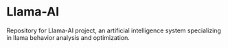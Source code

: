# Llama-AI
Repository for Llama-AI project, an artificial intelligence system specializing in llama behavior analysis and optimization.

